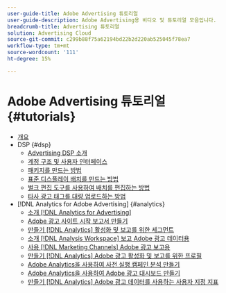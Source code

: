 ```yaml
---
user-guide-title: Adobe Advertising 튜토리얼
user-guide-description: Adobe Advertising용 비디오 및 튜토리얼 모음입니다.
breadcrumb-title: Advertising 튜토리얼
solution: Advertising Cloud
source-git-commit: c299b88f75a62194bd22b2d220ab525045f78ea7
workflow-type: tm+mt
source-wordcount: '111'
ht-degree: 15%

---
```



# Adobe Advertising 튜토리얼 {#tutorials}

+ [개요](overview.md)
+ DSP {#dsp}
   + [Advertising DSP 소개](/help/dsp/intro.md)
   + [계정 구조 및 사용자 인터페이스](/help/dsp/ui.md)
   + [패키지를 만드는 방법](/help/dsp/package-create.md)
   + [표준 디스플레이 배치를 만드는 방법](/help/dsp/placement-create.md)
   + [벌크 편집 도구를 사용하여 배치를 편집하는 방법](/help/dsp/bulk-edit-placement-tools.md)
   + [타사 광고 태그를 대량 업로드하는 방법](/help/dsp/bulk-upload-third-party-ad-tags.md)
+ [!DNL Analytics for Adobe Advertising] {#analytics}
   + [소개 [!DNL Analytics for Advertising]](/help/integrations/analytics/intro-a4adc.md)
   + [Adobe 광고 사이트 시작 보고서 만들기](/help/integrations/analytics/analytics-site-entry-a4adc.md)
   + [만들기 [!DNL Analytics] 활성화 및 보고를 위한 세그먼트](/help/integrations/analytics/analytics-segments-a4adc.md)
   + [소개 [!DNL Analysis Workspace] 보고 Adobe 광고 데이터용](/help/integrations/analytics/analytics-analysis-workspace-a4adc.md)
   + [사용 [!DNL Marketing Channels] Adobe 광고 보고용](/help/integrations/analytics/analytics-reporting-a4adc.md)
   + [만들기 [!DNL Analytics] Adobe 광고 활성화 및 보고를 위한 프로필](/help/integrations/analytics/analytics-profiles-a4adc.md)
   + [Adobe Analytics을 사용하여 사전 실행 캠페인 분석 만들기](/help/integrations/analytics/analytics-pre-launch-a4adc.md)
   + [Adobe Analytics을 사용하여 Adobe 광고 대시보드 만들기](/help/integrations/analytics/analytics-dashboards-a4adc.md)
   + [만들기 [!DNL Analytics] Adobe 광고 데이터를 사용하는 사용자 지정 지표](/help/integrations/analytics/analytics-custom-metrics-a4adc.md)

<!-- Add to DSP chapter once the videos are complete:
  + [How to Create a Placement](/help/dsp/placement-create.md)
  + [Placement Targeting Capabilities](/help/dsp/placement-targeting.md)
  + [Audience Libraries and Applying Behavioral Targeting](/help/dsp/audience-libraries.md)
-->

<!-- If I move the "Analytics for Advertising chapter into a larger Integrations chapter, then I'll need to set up redirects by copying a CSV file into this repo and populating it for those legacy file names. -->